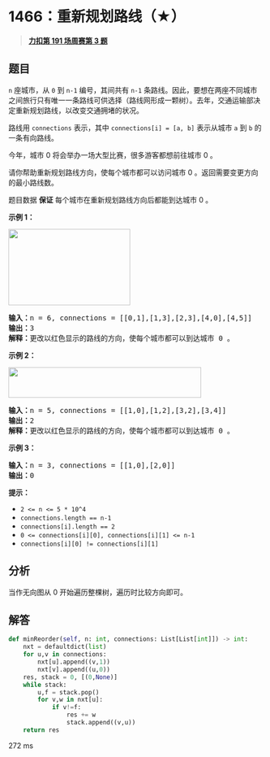 # 1466：重新规划路线（★）


> <u>**[力扣第 191 场周赛第 3 题](https://leetcode.cn/problems/reorder-routes-to-make-all-paths-lead-to-the-city-zero/)**</u>

## 题目

<p><code>n</code> 座城市，从 <code>0</code> 到 <code>n-1</code> 编号，其间共有 <code>n-1</code> 条路线。因此，要想在两座不同城市之间旅行只有唯一一条路线可供选择（路线网形成一颗树）。去年，交通运输部决定重新规划路线，以改变交通拥堵的状况。</p>

<p>路线用 <code>connections</code> 表示，其中 <code>connections[i] = [a, b]</code> 表示从城市 <code>a</code> 到 <code>b</code> 的一条有向路线。</p>

<p>今年，城市 0 将会举办一场大型比赛，很多游客都想前往城市 0 。</p>

<p>请你帮助重新规划路线方向，使每个城市都可以访问城市 0 。返回需要变更方向的最小路线数。</p>

<p>题目数据 <strong>保证</strong> 每个城市在重新规划路线方向后都能到达城市 0 。</p>



<p><strong>示例 1：</strong></p>

<p><strong><img alt="" src="https://assets.leetcode-cn.com/aliyun-lc-upload/uploads/2020/05/30/sample_1_1819.png" style="height: 150px; width: 240px;"></strong></p>

<pre><strong>输入：</strong>n = 6, connections = [[0,1],[1,3],[2,3],[4,0],[4,5]]
<strong>输出：</strong>3
<strong>解释：</strong>更改以红色显示的路线的方向，使每个城市都可以到达城市 0 。</pre>

<p><strong>示例 2：</strong></p>

<p><strong><img alt="" src="https://assets.leetcode-cn.com/aliyun-lc-upload/uploads/2020/05/30/sample_2_1819.png" style="height: 60px; width: 380px;"></strong></p>

<pre><strong>输入：</strong>n = 5, connections = [[1,0],[1,2],[3,2],[3,4]]
<strong>输出：</strong>2
<strong>解释：</strong>更改以红色显示的路线的方向，使每个城市都可以到达城市 0 。</pre>

<p><strong>示例 3：</strong></p>

<pre><strong>输入：</strong>n = 3, connections = [[1,0],[2,0]]
<strong>输出：</strong>0
</pre>



<p><strong>提示：</strong></p>

<ul>
<li><code>2 &lt;= n &lt;= 5 * 10^4</code></li>
<li><code>connections.length == n-1</code></li>
<li><code>connections[i].length == 2</code></li>
<li><code>0 &lt;= connections[i][0], connections[i][1] &lt;= n-1</code></li>
<li><code>connections[i][0] != connections[i][1]</code></li>
</ul>


## 分析

当作无向图从 0 开始遍历整棵树，遍历时比较方向即可。

## 解答


```python
def minReorder(self, n: int, connections: List[List[int]]) -> int:
	nxt = defaultdict(list)
	for u,v in connections:
		nxt[u].append((v,1))
		nxt[v].append((u,0))
	res, stack = 0, [(0,None)]
	while stack:
		u,f = stack.pop()
		for v,w in nxt[u]:
			if v!=f:
				res += w
				stack.append((v,u))
	return res
```
272 ms
